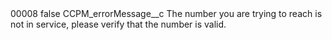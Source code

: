 <?xml version="1.0" encoding="UTF-8"?>
<CustomMetadata xmlns="http://soap.sforce.com/2006/04/metadata" xmlns:xsi="http://www.w3.org/2001/XMLSchema-instance" xmlns:xsd="http://www.w3.org/2001/XMLSchema">
    <label>00008</label>
    <protected>false</protected>
    <values>
        <field>CCPM_errorMessage__c</field>
        <value xsi:type="xsd:string">The number you are trying to reach is not in service, please verify that the number is valid.</value>
    </values>
</CustomMetadata>
